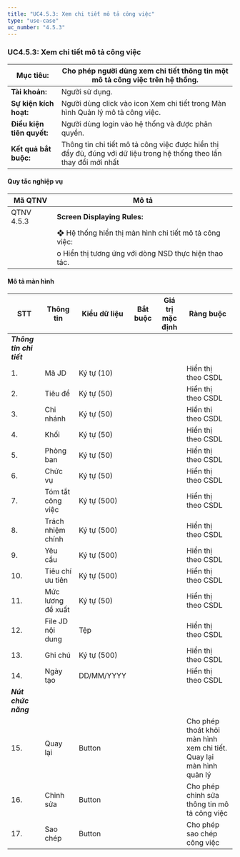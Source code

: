 ```yaml
---
title: "UC4.5.3: Xem chi tiết mô tả công việc"
type: "use-case"
uc_number: "4.5.3"
---
```


### UC4.5.3: Xem chi tiết mô tả công việc

| **Mục tiêu:** | Cho phép người dùng xem chi tiết thông tin một mô tả công việc trên hệ thống. |
| --- | --- |
| **Tài khoản:** | Người sử dụng. |
| **Sự kiện kích hoạt:** | Người dùng click vào icon Xem chi tiết trong Màn hình Quản lý mô tả công việc. |
| **Điều kiện tiên quyết:** | Người dùng login vào hệ thống và được phân quyền. |
| **Kết quả bắt buộc:** | Thông tin chi tiết mô tả công việc được hiển thị đầy đủ, đúng với dữ liệu trong hệ thống theo lần thay đổi mới nhất |

####  Quy tắc nghiệp vụ

| **Mã QTNV** | **Mô tả** |
| --- | --- |
| QTNV 4.5.3 | **Screen Displaying Rules:** |
|  | ❖ Hệ thống hiển thị màn hình chi tiết mô tả công việc: |
|  | o Hiển thị tương ứng với dòng NSD thực hiện thao tác. |

#### Mô tả màn hình

| **STT** | **Thông tin** | **Kiểu dữ liệu** | **Bắt buộc** | **Giá trị mặc định** | **Ràng buộc** |
| --- | --- | --- | --- | --- | --- |
| ***Thông tin chi tiết*** |  |  |  |  |  |
| 1\. | Mã JD | Ký tự (10) |  |  | Hiển thị theo CSDL |
| 2\. | Tiêu đề | Ký tự (50) |  |  | Hiển thị theo CSDL |
| 3\. | Chi nhánh | Ký tự (50) |  |  | Hiển thị theo CSDL |
| 4\. | Khối | Ký tự (50) |  |  | Hiển thị theo CSDL |
| 5\. | Phòng ban | Ký tự (50) |  |  | Hiển thị theo CSDL |
| 6\. | Chức vụ | Ký tự (50) |  |  | Hiển thị theo CSDL |
| 7\. | Tóm tắt công việc | Ký tự (500) |  |  | Hiển thị theo CSDL |
| 8\. | Trách nhiệm chính | Ký tự (500) |  |  | Hiển thị theo CSDL |
| 9\. | Yêu cầu | Ký tự (500) |  |  | Hiển thị theo CSDL |
| 10\. | Tiêu chí ưu tiên | Ký tự (500) |  |  | Hiển thị theo CSDL |
| 11\. | Mức lương đề xuất | Ký tự (50) |  |  | Hiển thị theo CSDL |
| 12\. | File JD nội dung | Tệp |  |  | Hiển thị theo CSDL |
| 13\. | Ghi chú | Ký tự (500) |  |  | Hiển thị theo CSDL |
| 14\. | Ngày tạo | DD/MM/YYYY |  |  | Hiển thị theo CSDL |
| ***Nút chức năng*** |  |  |  |  |  |
| 15\. | Quay lại | Button |  |  | Cho phép thoát khỏi màn hình xem chi tiết. Quay lại màn hình quản lý |
| 16\. | Chỉnh sửa | Button |  |  | Cho phép chỉnh sửa thông tin mô tả công việc |
| 17\. | Sao chép | Button |  |  | Cho phép sao chép công việc |
